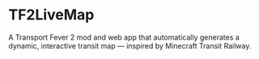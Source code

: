 # TF2LiveMap
A Transport Fever 2 mod and web app that automatically generates a dynamic, interactive transit map — inspired by Minecraft Transit Railway.
